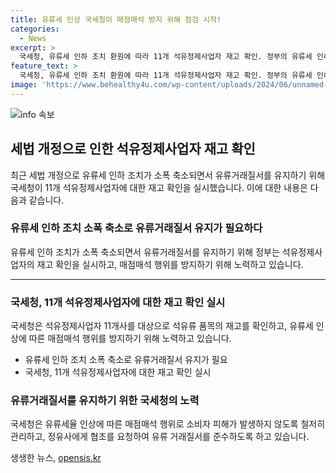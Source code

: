 ```yaml
---
title: 유류세 인상 국세청이 매점매석 방지 위해 점검 시작!
categories:
  - News
excerpt: >
  국세청, 유류세 인하 조치 환원에 따라 11개 석유정제사업자 재고 확인. 정부의 유류세 인하 조치 연장 및 인하율 축소로 매점매석 행위 우려. 국세청, 정유사 등에 사전 안내문 발행 및 재고 확인 조치. 유류세 인상 시 매점매석 행위 방지를 위한 노력 강조. 지방국세청 직원들도 정유사 탱크의 유류 재고 측정에 참여. 소비자 피해 방지를 위한 철저한 관리 다짐.
feature_text: >
  국세청, 유류세 인하 조치 환원에 따라 11개 석유정제사업자 재고 확인. 정부의 유류세 인하 조치 연장 및 인하율 축소로 매점매석 행위 우려. 국세청, 정유사 등에 사전 안내문 발행 및 재고 확인 조치. 유류세 인상 시 매점매석 행위 방지를 위한 노력 강조. 지방국세청 직원들도 정유사 탱크의 유류 재고 측정에 참여. 소비자 피해 방지를 위한 철저한 관리 다짐.
image: 'https://www.behealthy4u.com/wp-content/uploads/2024/06/unnamed-file.png'
---
```


<p><img src="https://www.behealthy4u.com/wp-content/uploads/2024/06/unnamed-file.png" alt="info 속보" /></p>

<h2 data-ke-size="size26">세법 개정으로 인한 석유정제사업자 재고 확인</h2>

<p data-ke-size="size16">최근 세법 개정으로 유류세 인하 조치가 소폭 축소되면서 유류거래질서를 유지하기 위해 국세청이 11개 석유정제사업자에 대한 재고 확인을 실시했습니다. 이에 대한 내용은 다음과 같습니다.</p>

<h3>유류세 인하 조치 소폭 축소로 유류거래질서 유지가 필요하다</h3>

<p data-ke-size="size16">유류세 인하 조치가 소폭 축소되면서 유류거래질서를 유지하기 위해 정부는 석유정제사업자의 재고 확인을 실시하고, 매점매석 행위를 방지하기 위해 노력하고 있습니다.</p>

<hr>

<h3>국세청, 11개 석유정제사업자에 대한 재고 확인 실시</h3>

<p data-ke-size="size16">국세청은 석유정제사업자 11개사를 대상으로 석유류 품목의 재고를 확인하고, 유류세 인상에 따른 매점매석 행위를 방지하기 위해 노력하고 있습니다.</p>

<ul>
  <li>유류세 인하 조치 소폭 축소로 유류거래질서 유지가 필요</li>
  <li>국세청, 11개 석유정제사업자에 대한 재고 확인 실시</li>
</ul>

<h3>유류거래질서를 유지하기 위한 국세청의 노력</h3>

<p data-ke-size="size16">국세청은 유류세율 인상에 따른 매점매석 행위로 소비자 피해가 발생하지 않도록 철저히 관리하고, 정유사에게 협조를 요청하여 유류 거래질서를 준수하도록 하고 있습니다.</p>
생생한 뉴스, <a href="https://opensis.kr" rel="dofollow">opensis.kr</a>


